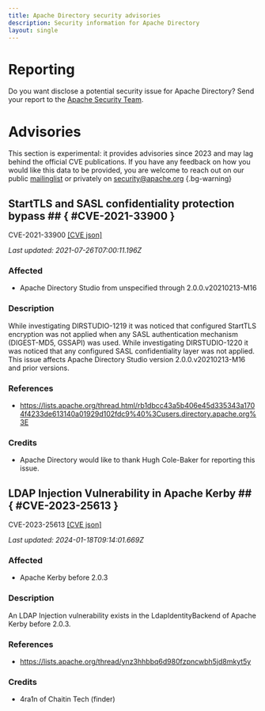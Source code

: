 ```yaml
---
title: Apache Directory security advisories
description: Security information for Apache Directory
layout: single
---
```


# Reporting

Do you want disclose a potential security issue for Apache Directory? Send your report to the [Apache Security Team](mailto:security@apache.org).

# Advisories

This section is experimental: it provides advisories since 2023 and may lag behind the official CVE publications. If you have any feedback on how you would like this data to be provided, you are welcome to reach out on our public [mailinglist](/mailinglist) or privately on [security@apache.org](mailto:security@apache.org)
{.bg-warning}

## StartTLS and SASL confidentiality protection bypass ## { #CVE-2021-33900 }

CVE-2021-33900 [\[CVE json\]](./CVE-2021-33900.cve.json)

_Last updated: 2021-07-26T07:00:11.196Z_

### Affected

* Apache Directory Studio from unspecified through 2.0.0.v20210213-M16


### Description

While investigating DIRSTUDIO-1219 it was noticed that configured StartTLS encryption was not applied when any SASL authentication mechanism (DIGEST-MD5, GSSAPI) was used. While investigating DIRSTUDIO-1220 it was noticed that any configured SASL confidentiality layer was not applied. This issue affects Apache Directory Studio version 2.0.0.v20210213-M16 and prior versions.

### References
* https://lists.apache.org/thread.html/rb1dbcc43a5b406e45d335343a1704f4233de613140a01929d102fdc9%40%3Cusers.directory.apache.org%3E


### Credits
* Apache Directory would like to thank Hugh Cole-Baker for reporting this issue.


## LDAP Injection Vulnerability in Apache Kerby ## { #CVE-2023-25613 }

CVE-2023-25613 [\[CVE json\]](./CVE-2023-25613.cve.json)

_Last updated: 2024-01-18T09:14:01.669Z_

### Affected

* Apache Kerby before 2.0.3


### Description

An LDAP Injection vulnerability exists in the&nbsp;LdapIdentityBackend of Apache Kerby before 2.0.3.&nbsp;

### References
* https://lists.apache.org/thread/ynz3hhbbq6d980fzpncwbh5jd8mkyt5y


### Credits
* 4ra1n of Chaitin Tech (finder)
